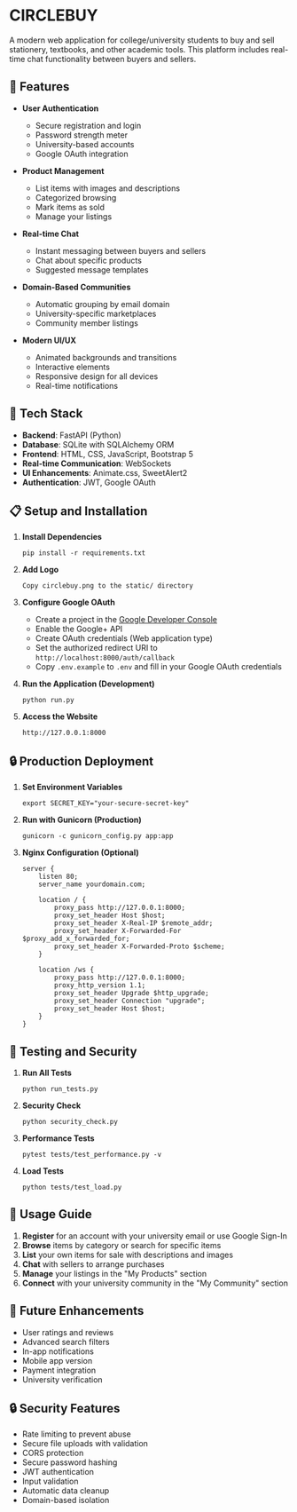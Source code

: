 # CIRCLEBUY

A modern web application for college/university students to buy and sell stationery, textbooks, and other academic tools. This platform includes real-time chat functionality between buyers and sellers.

## 🌟 Features

- **User Authentication**
  - Secure registration and login
  - Password strength meter
  - University-based accounts
  - Google OAuth integration

- **Product Management**
  - List items with images and descriptions
  - Categorized browsing
  - Mark items as sold
  - Manage your listings

- **Real-time Chat**
  - Instant messaging between buyers and sellers
  - Chat about specific products
  - Suggested message templates

- **Domain-Based Communities**
  - Automatic grouping by email domain
  - University-specific marketplaces
  - Community member listings

- **Modern UI/UX**
  - Animated backgrounds and transitions
  - Interactive elements
  - Responsive design for all devices
  - Real-time notifications

## 🚀 Tech Stack

- **Backend**: FastAPI (Python)
- **Database**: SQLite with SQLAlchemy ORM
- **Frontend**: HTML, CSS, JavaScript, Bootstrap 5
- **Real-time Communication**: WebSockets
- **UI Enhancements**: Animate.css, SweetAlert2
- **Authentication**: JWT, Google OAuth

## 📋 Setup and Installation

1. **Install Dependencies**
   ```
   pip install -r requirements.txt
   ```

2. **Add Logo**
   ```
   Copy circlebuy.png to the static/ directory
   ```

3. **Configure Google OAuth**
   - Create a project in the [Google Developer Console](https://console.developers.google.com/)
   - Enable the Google+ API
   - Create OAuth credentials (Web application type)
   - Set the authorized redirect URI to `http://localhost:8000/auth/callback`
   - Copy `.env.example` to `.env` and fill in your Google OAuth credentials

4. **Run the Application (Development)**
   ```
   python run.py
   ```

5. **Access the Website**
   ```
   http://127.0.0.1:8000
   ```

## 🔒 Production Deployment

1. **Set Environment Variables**
   ```
   export SECRET_KEY="your-secure-secret-key"
   ```

2. **Run with Gunicorn (Production)**
   ```
   gunicorn -c gunicorn_config.py app:app
   ```

3. **Nginx Configuration (Optional)**
   ```nginx
   server {
       listen 80;
       server_name yourdomain.com;

       location / {
           proxy_pass http://127.0.0.1:8000;
           proxy_set_header Host $host;
           proxy_set_header X-Real-IP $remote_addr;
           proxy_set_header X-Forwarded-For $proxy_add_x_forwarded_for;
           proxy_set_header X-Forwarded-Proto $scheme;
       }

       location /ws {
           proxy_pass http://127.0.0.1:8000;
           proxy_http_version 1.1;
           proxy_set_header Upgrade $http_upgrade;
           proxy_set_header Connection "upgrade";
           proxy_set_header Host $host;
       }
   }
   ```

## 🧪 Testing and Security

1. **Run All Tests**
   ```
   python run_tests.py
   ```

2. **Security Check**
   ```
   python security_check.py
   ```

3. **Performance Tests**
   ```
   pytest tests/test_performance.py -v
   ```

4. **Load Tests**
   ```
   python tests/test_load.py
   ```

## 📱 Usage Guide

1. **Register** for an account with your university email or use Google Sign-In
2. **Browse** items by category or search for specific items
3. **List** your own items for sale with descriptions and images
4. **Chat** with sellers to arrange purchases
5. **Manage** your listings in the "My Products" section
6. **Connect** with your university community in the "My Community" section

## 🔮 Future Enhancements

- User ratings and reviews
- Advanced search filters
- In-app notifications
- Mobile app version
- Payment integration
- University verification

## 🔒 Security Features

- Rate limiting to prevent abuse
- Secure file uploads with validation
- CORS protection
- Secure password hashing
- JWT authentication
- Input validation
- Automatic data cleanup
- Domain-based isolation